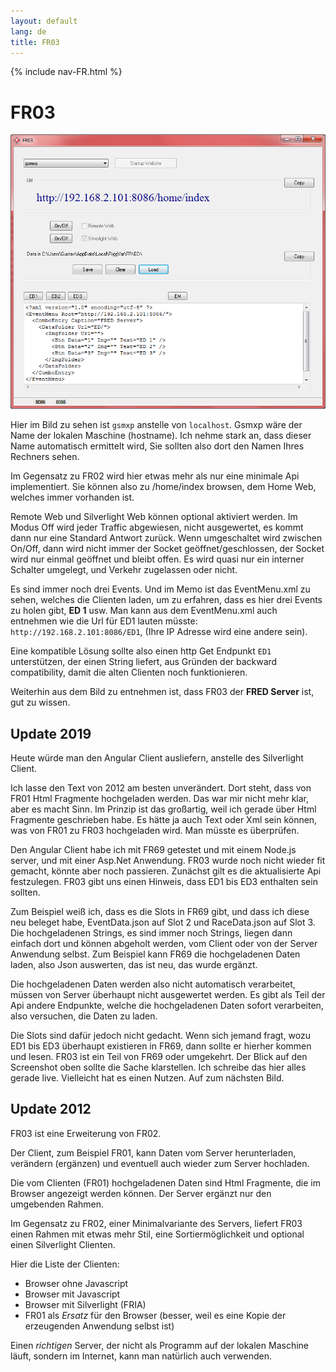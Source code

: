 ```yaml
---
layout: default
lang: de
title: FR03
---
```


{% include nav-FR.html %}

# FR03

![FR03 screenshot](../images/FR03.png)

Hier im Bild zu sehen ist `gsmxp` anstelle von `localhost`. 
Gsmxp wäre der Name der lokalen Maschine (hostname).
Ich nehme stark an, dass dieser Name automatisch ermittelt wird,
Sie sollten also dort den Namen Ihres Rechners sehen.

Im Gegensatz zu FR02 wird hier etwas mehr als nur eine minimale Api implementiert.
Sie können also zu /home/index browsen, dem Home Web, welches immer vorhanden ist.

Remote Web und Silverlight Web können optional aktiviert werden.
Im Modus Off wird jeder Traffic abgewiesen, nicht ausgewertet, es kommt dann nur eine Standard Antwort zurück.
Wenn umgeschaltet wird zwischen On/Off, dann wird nicht immer der Socket geöffnet/geschlossen,
der Socket wird nur einmal geöffnet und bleibt offen.
Es wird quasi nur ein interner Schalter umgelegt, und Verkehr zugelassen oder nicht.

Es sind immer noch drei Events. Und im Memo ist das EventMenu.xml zu sehen, welches die Clienten laden,
um zu erfahren, dass es hier drei Events zu holen gibt, **ED 1** usw.
Man kann aus dem EventMenu.xml auch entnehmen wie die Url für ED1 lauten müsste:
`http://192.168.2.101:8086/ED1`, (Ihre IP Adresse wird eine andere sein).

Eine kompatible Lösung sollte also einen http Get Endpunkt `ED1` unterstützen, der einen String liefert,
aus Gründen der backward compatibility, damit die alten Clienten noch funktionieren.

Weiterhin aus dem Bild zu entnehmen ist, dass FR03 der **FRED Server** ist, gut zu wissen.

## Update 2019

Heute würde man den Angular Client ausliefern, anstelle des Silverlight Client.

Ich lasse den Text von 2012 am besten unverändert. 
Dort steht, dass von FR01 Html Fragmente hochgeladen werden.
Das war mir nicht mehr klar, aber es macht Sinn.
Im Prinzip ist das großartig, weil ich gerade über Html Fragmente geschrieben habe.
Es hätte ja auch Text oder Xml sein können, was von FR01 zu FR03 hochgeladen wird.
Man müsste es überprüfen.

Den Angular Client habe ich mit FR69 getestet und mit einem Node.js server, und mit einer Asp.Net Anwendung.
FR03 wurde noch nicht wieder fit gemacht, könnte aber noch passieren.
Zunächst gilt es die aktualisierte Api festzulegen.
FR03 gibt uns einen Hinweis, dass ED1 bis ED3 enthalten sein sollten.

Zum Beispiel weiß ich, dass es die Slots in FR69 gibt, und dass ich diese neu beleget habe,
EventData.json auf Slot 2 und RaceData.json auf Slot 3.
Die hochgeladenen Strings, es sind immer noch Strings, liegen dann einfach dort und können abgeholt werden,
vom Client oder von der Server Anwendung selbst.
Zum Beispiel kann FR69 die hochgeladenen Daten laden, also Json auswerten, das ist neu, das wurde ergänzt.

Die hochgeladenen Daten werden also nicht automatisch verarbeitet, müssen von Server überhaupt nicht ausgewertet  werden.
Es gibt als Teil der Api andere Endpunkte, welche die hochgeladenen Daten sofort verarbeiten, also versuchen, die Daten zu laden.

Die Slots sind dafür jedoch nicht gedacht. Wenn sich jemand fragt, wozu ED1 bis ED3 überhaupt existieren in FR69,
dann sollte er hierher kommen und lesen. FR03 ist ein Teil von FR69 oder umgekehrt.
Der Blick auf den Screenshot oben sollte die Sache klarstellen. Ich schreibe das hier alles gerade live.
Vielleicht hat es einen Nutzen. Auf zum nächsten Bild.

## Update 2012

FR03 ist eine Erweiterung von FR02.

Der Client, zum Beispiel FR01, kann Daten vom Server herunterladen,
verändern (ergänzen) und eventuell auch wieder zum Server hochladen.

Die vom Clienten (FR01) hochgeladenen Daten sind Html Fragmente,
die im Browser angezeigt werden können.
Der Server ergänzt nur den umgebenden Rahmen.

Im Gegensatz zu FR02, einer Minimalvariante des Servers, 
liefert FR03 einen Rahmen mit etwas mehr Stil, 
eine Sortiermöglichkeit und optional einen Silverlight Clienten.

Hier die Liste der Clienten:
- Browser ohne Javascript
- Browser mit Javascript
- Browser mit Silverlight (FRIA)
- FR01 als *Ersatz* für den Browser
  (besser, weil es eine Kopie der erzeugenden Anwendung selbst ist)

Einen *richtigen* Server, der nicht als Programm auf der lokalen Maschine läuft, 
sondern im Internet, kann man natürlich auch verwenden.
			